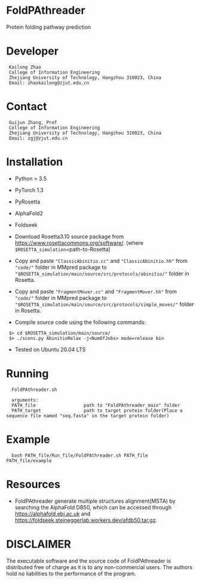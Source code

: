 # FoldPAthreader
  Protein folding pathway prediction

# Developer
```
 Kailong Zhao
 College of Information Engineering
 Zhejiang University of Technology, Hangzhou 310023, China
 Email: zhaokailong@zjut.edu.cn
```

# Contact
```
 Guijun Zhang, Prof
 College of Information Engineering
 Zhejiang University of Technology, Hangzhou 310023, China
 Email: zgj@zjut.edu.cn
```

# Installation
- Python > 3.5
- PyTorch 1.3
- PyRosetta
- AlphaFold2
- Foldseek

- Download Rosetta3.10 source package from https://www.rosettacommons.org/software/.
(where `$ROSETTA_simulation`=path-to-Rosetta)

- Copy and paste ``"ClassicAbinitio.cc"`` and ``"ClassicAbinitio.hh"`` from ``"code/"`` folder in MMpred package to ``"$ROSETTA_simulation/main/source/src/protocols/abinitio/"`` folder in Rosetta.

- Copy and paste ``"FragmentMover.cc"`` and ``"FragmentMover.hh"`` from ``"code/"`` folder in MMpred package to ``"$ROSETTA_simulation/main/source/src/protocols/simple_moves/"`` folder in Rosetta.

- Compile source code using the following commands:

```
 $> cd $ROSETTA_simulation/main/source/
 $> ./scons.py AbinitioRelax -j<NumOfJobs> mode=release bin
```

- Tested on Ubuntu 20.04 LTS

# Running
```
  FoldPAthreader.sh 

  arguments:
  PATH_file                  path to "FoldPAthreader_main" folder
  PATH_target                path to target protein folder(Place a sequence file named "seq.fasta" in the target protein folder)
```
  
# Example
```
  bash PATH_file/Run_file/FoldPAthreader.sh PATH_file PATH_file/example
```

# Resources
- FoldPAthreader generate multiple structures alignment(MSTA) by searching the AlphaFold DB50, which can be accessed through https://alphafold.ebi.ac.uk and https://foldseek.steineggerlab.workers.dev/afdb50.tar.gz.
  

# DISCLAIMER
  The executable software and the source code of FoldPAthreader is distributed free of charge as it is to any non-commercial users. The authors hold no liabilities to the     performance of the program.
